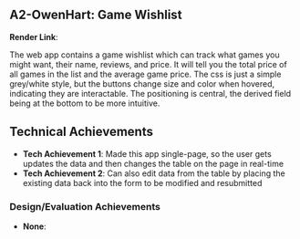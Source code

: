 ## A2-OwenHart: Game Wishlist

**Render Link**:


The web app contains a game wishlist which can track what games you might want, their name, reviews, and price.
It will tell you the total price of all games in the list and the average game price. The css is just a simple grey/white style, 
but the buttons change size and color when hovered, indicating they are interactable. The positioning is central, the derived field
being at the bottom to be more intuitive.

## Technical Achievements
- **Tech Achievement 1**: Made this app single-page, so the user gets updates the data and then changes the table on the page in real-time
- **Tech Achievement 2**: Can also edit data from the table by placing the existing data back into the form to be modified and resubmitted

### Design/Evaluation Achievements
- **None**: 
